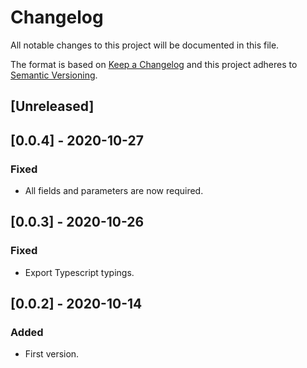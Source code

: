 # Changelog

All notable changes to this project will be documented in this file.

The format is based on [Keep a Changelog](http://keepachangelog.com/en/1.0.0/)
and this project adheres to [Semantic Versioning](http://semver.org/spec/v2.0.0.html).

## [Unreleased]

## [0.0.4] - 2020-10-27
### Fixed
- All fields and parameters are now required.

## [0.0.3] - 2020-10-26
### Fixed
- Export Typescript typings.

## [0.0.2] - 2020-10-14
### Added
- First version.
